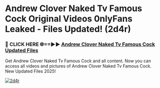 # Andrew Clover Naked Tv Famous Cock Original Videos 0nlyFans Leaked - Files Updated! (2d4r)

<h3>🔴 CLICK HERE 🌐==►► <a href="https://tinyurl.com/up5wt9bj" rel="nofollow">Andrew Clover Naked Tv Famous Cock Updated Files</a></h3>

Get Andrew Clover Naked Tv Famous Cock and all content. Now you can access all videos and pictures of Andrew Clover Naked Tv Famous Cock. New Updated Files 2025!

[![2d4r](https://i.imgur.com/ABiUzMV.gif)](https://tinyurl.com/up5wt9bj)
